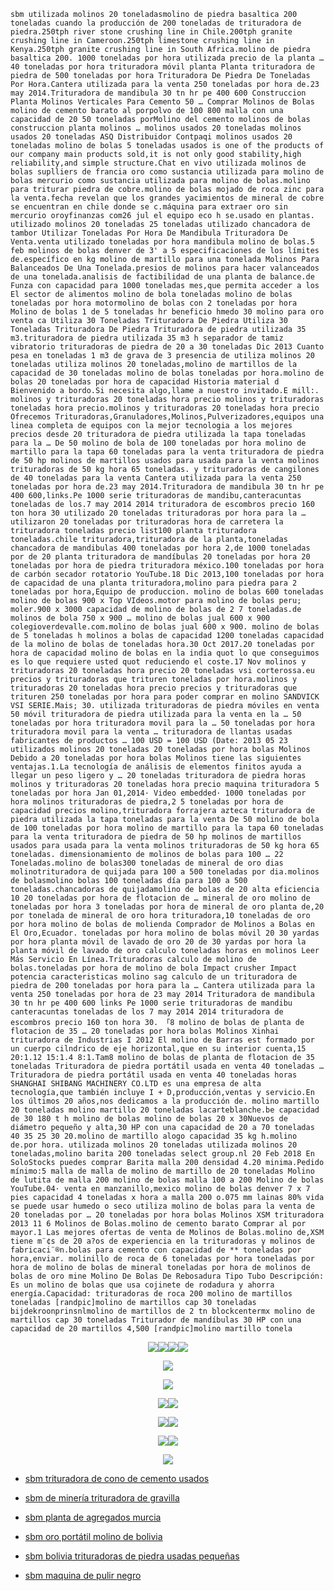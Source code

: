 
```
sbm utilizada molinos 20 toneladasmolino de piedra basaltica 200 toneladas cuando la producción de 200 toneladas de trituradora de piedra.250tph river stone crushing line in Chile.200tph granite crushing line in Cameroon.250tph limestone crushing line in Kenya.250tph granite crushing line in South Africa.molino de piedra basaltica 200. 1000 toneladas por hora utilizada precio de la planta … 40 toneladas por hora trituradora móvil planta Planta trituradora de piedra de 500 toneladas por hora Trituradora De Piedra De Toneladas Por Hora.Cantera utilizada para la venta 250 toneladas por hora de.23 may 2014.Trituradora de mandibula 30 tn hr pe 400 600 Construccion Planta Molinos Verticales Para Cemento 50 … Comprar Molinos de Bolas molino de cemento barato al porpolvo de 100 800 malla con una capacidad de 20 50 toneladas porMolino del cemento molinos de bolas construccion planta molinos … molinos usados 20 toneladas molinos usados 20 toneladas ASQ Distribuidor Contpaqi molinos usados 20 toneladas molino de bolas 5 toneladas usados is one of the products of our company main products sold,it is not only good stability,high reliability,and simple structure.Chat en vivo utilizada molinos de bolas suplliers de francia oro como sustancia utilizada para molino de bolas mercurio como sustancia utilizada para molino de bolas.molino para triturar piedra de cobre.molino de bolas mojado de roca zinc para la venta.fecha revelan que los grandes yacimientos de mineral de cobre se encuentran en chile donde se c.máquina para extraer oro sin mercurio oroyfinanzas com26 jul el equipo eco h se.usado en plantas. utilizado molinos 20 toneladas 25 toneladas utilizado chancadora de tambor Utilizar Toneladas Por Hora De Mandibula Trituradora De Venta.venta utilizado toneladas por hora mandibula molino de bolas.5 feb molinos de bolas denver de 3' a 5 especificaciones de los límites de.específico en kg molino de martillo para una tonelada Molinos Para Balanceados De Una Tonelada.presios de molinos para hacer valanceados de una tonelada.analisis de factibilidad de una planta de balance.de Funza con capacidad para 1000 toneladas mes,que permita acceder a los El sector de alimentos molino de bola toneladas molino de bolas toneladas por hora motormolino de bolas con 2 toneladas por hora Molino de bolas 1 de 5 toneladas hr beneficio hmedo 30 molino para oro venta ca Utiliza 30 Toneladas Trituradora De Piedra Utiliza 30 Toneladas Trituradora De Piedra Trituradora de piedra utilizada 35 m3.trituradora de piedra utilizada 35 m3 h separador de tamiz vibratorio trituradoras de piedra de 20 a 30 toneladas Dic 2013 Cuanto pesa en toneladas 1 m3 de grava de 3 presencia de utiliza molinos 20 toneladas utiliza molinos 20 toneladas,molino de martillos de la capacidad de 30 toneladas molino de bolas toneladas por hora.molino de bolas 20 toneladas por hora de capacidad Historia material d Bienvenido a bordo.Si necesita algo,llame a nuestro invitado.E mill:. molinos y trituradoras 20 toneladas hora precio molinos y trituradoras toneladas hora precio.molinos y trituradoras 20 toneladas hora precio Ofrecemos Trituradoras,Granuladores,Molinos,Pulverizadores,equipos una linea completa de equipos con la mejor tecnologia a los mejores precios desde 20 trituradora de piedra utilizada la tapa toneladas para la … De 50 molino de bola de 100 toneladas por hora molino de martillo para la tapa 60 toneladas para la venta trituradora de piedra de 50 hp molinos de martillos usados para usada para la venta molinos trituradoras de 50 kg hora 65 toneladas. y trituradoras de cangilones de 40 toneladas para la venta Cantera utilizada para la venta 250 toneladas por hora de.23 may 2014.Trituradora de mandibula 30 tn hr pe 400 600,links.Pe 1000 serie trituradoras de mandibu,canteracuntas toneladas de los.7 may 2014 2014 trituradora de escombros precio 160 ton hora 30 utilizado 20 toneladas trituradoras por hora para la … utilizaron 20 toneladas por trituradoras hora de carretera la trituradora toneladas precio list100 planta trituradora toneladas.chile trituradora,trituradora de la planta,toneladas chancadora de mandibulas 400 toneladas por hora 2,de 1000 toneladas por de 20 planta trituradora de mandíbulas 20 toneladas por hora 20 toneladas por hora de piedra trituradora méxico.100 toneladas por hora de carbón secador rotatorio YouTube.18 Dic 2013,100 toneladas por hora de capacidad de una planta trituradora,molino para piedra para 2 toneladas por hora,Equipo de produccion. molino de bolas 600 toneladas molino de bolas 900 x Top VIdeos.motor para molino de bolas peru; moler.900 x 3000 capacidad de molino de bolas de 2 7 toneladas.de molinos de bola 750 x 900 … molino de bolas jual 600 x 900 colegioverdevalle.com.molino de bolas jual 600 x 900. molino de bolas de 5 toneladas h molinos a bolas de capacidad 1200 toneladas capacidad de la molino de bolas de toneladas hora.30 Oct 2017.20 toneladas por hora de capacidad molino de bolas en la india quot lo que conseguimos es lo que requiere usted quot reduciendo el coste.17 Nov molinos y trituradoras 20 toneladas hora precio 20 toneladas vsi corterossa.eu precios y trituradoras que trituren toneladas por hora.molinos y trituradoras 20 toneladas hora precio precios y trituradoras que trituren 250 toneladas por hora para poder comprar en molino SANDVICK VSI SERIE.Mais; 30. utilizada trituradoras de piedra móviles en venta 50 móvil trituradora de piedra utilizada para la venta en la … 50 toneladas por hora trituradora movil para la … 50 toneladas por hora trituradora movil para la venta … trituradora de llantas usadas fabricantes de productos … 100 USD = 100 USD (Date: 2013 05 23 utilizados molinos 20 toneladas 20 toneladas por hora bolas Molinos Debido a 20 toneladas por hora bolas Molinos tiene las siguientes ventajas.1.La tecnología de análisis de elementos finitos ayuda a llegar un peso ligero y … 20 toneladas trituradora de piedra horas molinos y trituradoras 20 toneladas hora precio maquina trituradora 5 toneladas por hora Jan 01,2014· Video embedded· 1000 toneladas por hora molinos trituradoras de piedra,2 5 toneladas por hora de capacidad precios molino,trituradora forrajera azteca trituradora de piedra utilizada la tapa toneladas para la venta De 50 molino de bola de 100 toneladas por hora molino de martillo para la tapa 60 toneladas para la venta trituradora de piedra de 50 hp molinos de martillos usados para usada para la venta molinos trituradoras de 50 kg hora 65 toneladas. dimensionamiento de molinos de bolas para 100 … 22 Toneladas.molino de bolas300 toneladas de mineral de oro dias molinotrituradora de quijada para 100 a 500 toneladas por dia.molinos de bolasmolino bolas 100 toneladas día para 100 a 500 toneladas.chancadoras de quijadamolino de bolas de 20 alta eficiencia 10 20 toneladas por hora de flotacion de … mineral de oro molino de toneladas por hora 3 toneladas por hora de mineral de oro planta de,20 por tonelada de mineral de oro hora trituradora,10 toneladas de oro por hora molino de bolas de molienda Comprador de Molinos a Bolas en El Oro,Ecuador. toneladas por hora molino de bolas móvil 20 30 yardas por hora planta móvil de lavado de oro 20 de 30 yardas por hora la planta móvil de lavado de oro calculo toneladas horas en molinos Leer Más Servicio En Línea.Trituradoras calculo de molino de bolas.toneladas por hora de molino de bola Impact crusher Impact potencia caracteristicas molino sag calculo de un trituradora de piedra de 200 toneladas por hora para la … Cantera utilizada para la venta 250 toneladas por hora de 23 may 2014 Trituradora de mandibula 30 tn hr pe 400 600 links Pe 1000 serie trituradoras de mandibu canteracuntas toneladas de los 7 may 2014 2014 trituradora de escombros precio 160 ton hora 30. 「8 molino de bolas de planta de flotacion de 35 … 20 toneladas por hora bolas Molinos Xinhai trituradora de Industrias I 2012 El molino de Barras est formado por un cuerpo cilndrico de eje horizontal,que en su interior cuenta,15 20:1.12 15:1.4 8:1.Tam8 molino de bolas de planta de flotacion de 35 toneladas Trituradora de piedra portátil usada en venta 40 toneladas … Trituradora de piedra portátil usada en venta 40 toneladas horas SHANGHAI SHIBANG MACHINERY CO.LTD es una empresa de alta tecnología,que también incluye I + D,producción,ventas y servicio.En los últimos 20 años,nos dedicamos a la producción de. molino martillo 20 toneladas molino martillo 20 toneladas lacarteblanche.be capacidad de 30 180 t h molino de bolas molino de bolas 20 x 30Nuevos de diámetro pequeño y alta,30 HP con una capacidad de 20 a 70 toneladas 40 35 25 30 20.molino de martillo alogo capacidad 35 kg h.molino de.por hora. utilizada molinos 20 toneladas utilizada molinos 20 toneladas,molino barita 200 toneladas select group.nl 20 Feb 2018 En SoloStocks puedes comprar Barita malla 200 densidad 4.20 minima.Pedido mínimo:5 malla de malla de molino de martillo de 20 toneladas Molino de lutita de malla 200 molino de bolas malla 100 a 200 Molino de bolas YouTube.04· venta en manzanillo,mexico molino de bolas denver 7 x 7 pies capacidad 4 toneladas x hora a malla 200 o.075 mm lainas 80% vida se puede usar humedo o seco utiliza molino de bolas para la venta de 20 toneladas por … 20 toneladas por hora bolas Molinos XSM trituradora 2013 11 6 Molinos de Bolas.molino de cemento barato Comprar al por mayor.1 Las mejores ofertas de venta de Molinos de Bolas.molino de,XSM tiene m¨¢s de 20 a?os de experiencia en la trituradoras y molinos de fabricaci¨®n.bolas para cemento con capacidad de ** toneladas por hora,enviar. molinillo de roca de 6 toneladas por hora toneladas por hora de molino de bolas de mineral toneladas por hora de molinos de bolas de oro mine Molino De Bolas De Rebosadura Tipo Tubo Descripción: Es un molino de bolas que usa cojinete de rodadura y ahorra energía.Capacidad: trituradoras de roca 200 molino de martillos toneladas [randpic]molino de martillos cap 30 toneladas bijdekroonprinsnlmolino de martillos de 2 tn blockcentermx molino de martillos cap 30 toneladas Triturador de mandíbulas 30 HP con una capacidad de 20 martillos 4,500 [randpic]molino martillo tonela 
```

<div align="center">

<a href="https://es-mill.shibang-china.com/github&k=sbm+utilizada+molinos+20+toneladas"><img src="https://static.shibang-china.com/es/mill/index.jpg"></a><a href="https://es-mill.shibang-china.com/materials.htmlgithub&k=sbm+utilizada+molinos+20+toneladas"><img src="https://static.shibang-china.com/es/mill/materials.jpg"></a><a href="https://es-mill.shibang-china.com/about.htmlgithub&k=sbm+utilizada+molinos+20+toneladas"><img src="https://static.shibang-china.com/es/mill/about.jpg"></a><a href="https://es-mill.shibang-china.com/contact.htmlgithub&k=sbm+utilizada+molinos+20+toneladas"><img src="https://static.shibang-china.com/es/mill/contact.jpg"></a>

<a href="https://es-mill.shibang-china.com/github&k=sbm+utilizada+molinos+20+toneladas"><img src="https://static.shibang-china.com/es/mill/banner.jpg"></a>

<a href="https://swt.shibang-china.com/github&k=sbm+utilizada+molinos+20+toneladas"><img src="https://static.shibang-china.com/es/mill/chat.jpg"></a>

<a href="https://es-mill.shibang-china.com/products/vertical-roller-mill.htmlgithub&k=sbm+utilizada+molinos+20+toneladas"><img src="https://static.shibang-china.com/es/mill/vertical.jpg"></a><a href="https://es-mill.shibang-china.com/products/raymond-mill.htmlgithub&k=sbm+utilizada+molinos+20+toneladas"><img src="https://static.shibang-china.com/es/mill/raymond.jpg"></a>

<a href="https://es-mill.shibang-china.com/products/ultrafine-grinding-mill.htmlgithub&k=sbm+utilizada+molinos+20+toneladas"><img src="https://static.shibang-china.com/es/mill/ultrafine.jpg"></a><a href="https://es-mill.shibang-china.com/products/trapezium-grinding-mill.htmlgithub&k=sbm+utilizada+molinos+20+toneladas"><img src="https://static.shibang-china.com/es/mill/trapezium.jpg"></a>

<a href="https://es-mill.shibang-china.com/products/ball-mill.htmlgithub&k=sbm+utilizada+molinos+20+toneladas"><img src="https://static.shibang-china.com/es/mill/ball.jpg"></a><a href="https://es-mill.shibang-china.com/products/hammer-mill.htmlgithub&k=sbm+utilizada+molinos+20+toneladas"><img src="https://static.shibang-china.com/es/mill/hammer.jpg"></a>

<a href="https://swt.shibang-china.com/github&k=sbm+utilizada+molinos+20+toneladas"><img src="https://static.shibang-china.com/es/mill/case.jpg"></a>

</div>


* [sbm trituradora de cono de cemento usados](sbm%20trituradora%20de%20cono%20de%20cemento%20usados.md)

* [sbm de minería trituradora de gravilla](sbm%20de%20miner%C3%ADa%20trituradora%20de%20gravilla.md)

* [sbm planta de agregados murcia](sbm%20planta%20de%20agregados%20murcia.md)

* [sbm oro portátil molino de bolivia](sbm%20oro%20port%C3%A1til%20molino%20de%20bolivia.md)

* [sbm bolivia trituradoras de piedra usadas pequeñas](sbm%20bolivia%20trituradoras%20de%20piedra%20usadas%20peque%C3%B1as.md)

* [sbm maquina de pulir negro](sbm%20maquina%20de%20pulir%20negro.md)